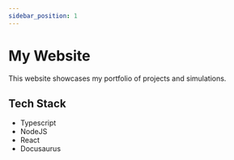 ```yaml
---
sidebar_position: 1
---
```


# My Website

This website showcases my portfolio of projects and simulations.

## Tech Stack

- Typescript
- NodeJS
- React
- Docusaurus 
